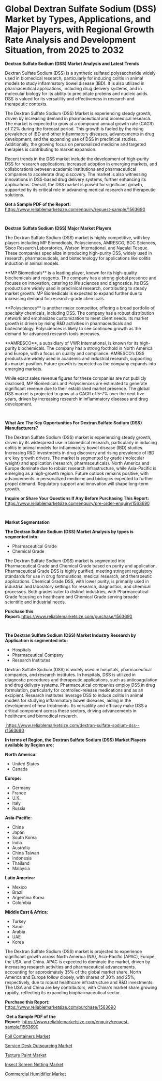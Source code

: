 <p><h1>Global Dextran Sulfate Sodium (DSS) Market by Types, Applications, and Major Players, with Regional Growth Rate Analysis and Development Situation, from 2025 to 2032</h1></p><p><strong>Dextran Sulfate Sodium (DSS) Market Analysis and Latest Trends</strong></p>
<p><p>Dextran Sulfate Sodium (DSS) is a synthetic sulfated polysaccharide widely used in biomedical research, particularly for inducing colitis in animal models to study inflammatory bowel disease (IBD). It is also utilized in pharmaceutical applications, including drug delivery systems, and in molecular biology for its ability to precipitate proteins and nucleic acids. DSS is valued for its versatility and effectiveness in research and therapeutic contexts.</p><p>The Dextran Sulfate Sodium (DSS) Market is experiencing steady growth, driven by increasing demand in pharmaceutical and biomedical research. The market is expected to grow at a compound annual growth rate (CAGR) of 7.2% during the forecast period. This growth is fueled by the rising prevalence of IBD and other inflammatory diseases, advancements in drug development, and the expanding use of DSS in preclinical studies. Additionally, the growing focus on personalized medicine and targeted therapies is contributing to market expansion.</p><p>Recent trends in the DSS market include the development of high-purity DSS for research applications, increased adoption in emerging markets, and collaborations between academic institutions and pharmaceutical companies to accelerate drug discovery. The market is also witnessing innovations in DSS-based drug delivery systems, further enhancing its applications. Overall, the DSS market is poised for significant growth, supported by its critical role in advancing medical research and therapeutic solutions.</p></p>
<p><strong>Get a Sample PDF of the Report:&nbsp;</strong> <a href="https://www.reliablemarketsize.com/enquiry/request-sample/1563690?utm_campaign=1991&utm_medium=2&utm_source=Github&utm_content=ia&utm_term=25012025&utm_id=dextran-sulfate-sodium-dss">https://www.reliablemarketsize.com/enquiry/request-sample/1563690</a></p>
<p>&nbsp;</p>
<p><strong>Dextran Sulfate Sodium (DSS) Major Market Players</strong></p>
<p><p>The Dextran Sulfate Sodium (DSS) market is highly competitive, with key players including MP Biomedicals, Polysciences, AMRESCO, BOC Sciences, Sisco Research Laboratories, Watson International, and Nacalai Tesque. These companies specialize in producing high-purity DSS, widely used in research, pharmaceuticals, and biotechnology for applications like colitis induction in animal models.</p><p>**MP Biomedicals** is a leading player, known for its high-quality biochemicals and reagents. The company has a strong global presence and focuses on innovation, catering to life sciences and diagnostics. Its DSS products are widely used in preclinical research, contributing to steady market growth. MP Biomedicals is expected to expand further due to increasing demand for research-grade chemicals.</p><p>**Polysciences** is another major competitor, offering a broad portfolio of specialty chemicals, including DSS. The company has a robust distribution network and emphasizes customization to meet client needs. Its market growth is driven by rising R&D activities in pharmaceuticals and biotechnology. Polysciences is likely to see continued growth as the demand for advanced research tools increases.</p><p>**AMRESCO**, a subsidiary of VWR International, is known for its high-purity biochemicals. The company has a strong foothold in North America and Europe, with a focus on quality and compliance. AMRESCO’s DSS products are widely used in academic and industrial research, supporting its market position. Future growth is expected as the company expands into emerging markets.</p><p>While exact sales revenue figures for these companies are not publicly disclosed, MP Biomedicals and Polysciences are estimated to generate significant revenue due to their established market presence. The global DSS market is projected to grow at a CAGR of 5-7% over the next five years, driven by increasing research in inflammatory diseases and drug development.</p></p>
<p>&nbsp;</p>
<p><strong>What Are The Key Opportunities For Dextran Sulfate Sodium (DSS) Manufacturers?</strong></p>
<p><p>The Dextran Sulfate Sodium (DSS) market is experiencing steady growth, driven by its widespread use in biomedical research, particularly in inducing colitis in animal models for inflammatory bowel disease (IBD) studies. Increasing R&D investments in drug discovery and rising prevalence of IBD are key growth drivers. The market is segmented by grade (molecular weight) and application (research, pharmaceuticals). North America and Europe dominate due to robust research infrastructure, while Asia-Pacific is emerging as a high-growth region. Future outlook remains positive, with advancements in personalized medicine and biologics expected to further propel demand. Regulatory support and innovation will shape long-term growth.</p></p>
<p><strong>Inquire or Share Your Questions If Any Before Purchasing This Report:</strong> <a href="https://www.reliablemarketsize.com/enquiry/pre-order-enquiry/1563690?utm_campaign=1991&utm_medium=2&utm_source=Github&utm_content=ia&utm_term=25012025&utm_id=dextran-sulfate-sodium-dss">https://www.reliablemarketsize.com/enquiry/pre-order-enquiry/1563690</a></p>
<p>&nbsp;</p>
<p><strong>Market Segmentation</strong></p>
<p><strong>The Dextran Sulfate Sodium (DSS) Market Analysis by types is segmented into:</strong></p>
<p><ul><li>Pharmaceutical Grade</li><li>Chemical Grade</li></ul></p>
<p><p>The Dextran Sulfate Sodium (DSS) market is segmented into Pharmaceutical Grade and Chemical Grade based on purity and application. Pharmaceutical Grade DSS is highly purified, meeting stringent regulatory standards for use in drug formulations, medical research, and therapeutic applications. Chemical Grade DSS, with lower purity, is primarily used in industrial and laboratory settings for research, diagnostics, and chemical processes. Both grades cater to distinct industries, with Pharmaceutical Grade focusing on healthcare and Chemical Grade serving broader scientific and industrial needs.</p></p>
<p><strong>Purchase this Report:&nbsp;</strong><a href="https://www.reliablemarketsize.com/purchase/1563690?utm_campaign=1991&utm_medium=2&utm_source=Github&utm_content=ia&utm_term=25012025&utm_id=dextran-sulfate-sodium-dss">https://www.reliablemarketsize.com/purchase/1563690</a></p>
<p>&nbsp;</p>
<p><strong>The Dextran Sulfate Sodium (DSS) Market Industry Research by Application is segmented into:</strong></p>
<p><ul><li>Hospitals</li><li>Pharmaceutical Company</li><li>Research Institutes</li></ul></p>
<p><p>Dextran Sulfate Sodium (DSS) is widely used in hospitals, pharmaceutical companies, and research institutes. In hospitals, DSS is utilized in diagnostic procedures and therapeutic applications, such as anticoagulation and drug delivery systems. Pharmaceutical companies employ DSS in drug formulation, particularly for controlled-release medications and as an excipient. Research institutes leverage DSS to induce colitis in animal models for studying inflammatory bowel diseases, aiding in the development of new treatments. Its versatility and efficacy make DSS a critical component across these sectors, driving advancements in healthcare and biomedical research.</p></p>
<p><a href="https://www.reliablemarketsize.com/dextran-sulfate-sodium-dss--r1563690?utm_campaign=1991&utm_medium=2&utm_source=Github&utm_content=ia&utm_term=25012025&utm_id=dextran-sulfate-sodium-dss">&nbsp;https://www.reliablemarketsize.com/dextran-sulfate-sodium-dss--r1563690</a></p>
<p><strong>In terms of Region, the Dextran Sulfate Sodium (DSS) Market Players available by Region are:</strong></p>
<p>
    <p> <strong> North America: </strong>
        <ul>
            <li>United States</li>
            <li>Canada</li>
        </ul>
        </p> 
    <p> <strong> Europe: </strong>
        <ul>
            <li>Germany</li>
            <li>France</li>
            <li>U.K.</li>
            <li>Italy</li>
            <li>Russia</li>
        </ul>
        </p> 
    <p> <strong> Asia-Pacific: </strong>
        <ul>
            <li>China</li>
            <li>Japan</li>
            <li>South Korea</li>
            <li>India</li>
            <li>Australia</li>
            <li>China Taiwan</li>
            <li>Indonesia</li>
            <li>Thailand</li>
            <li>Malaysia</li>
        </ul>
        </p> 
    <p> <strong> Latin America: </strong>
        <ul>
            <li>Mexico</li>
            <li>Brazil</li>
            <li>Argentina Korea</li>
            <li>Colombia</li>
        </ul>
        </p> 
    <p> <strong> Middle East & Africa: </strong>
        <ul>
            <li>Turkey</li>
            <li>Saudi</li>
            <li>Arabia</li>
            <li>UAE</li>
            <li>Korea</li>
        </ul>
    </p>
    </p>
<p><p>The Dextran Sulfate Sodium (DSS) market is projected to experience significant growth across North America (NA), Asia-Pacific (APAC), Europe, the USA, and China. APAC is expected to dominate the market, driven by increasing research activities and pharmaceutical advancements, accounting for approximately 35% of the global market share. North America and Europe follow closely, with shares of 30% and 25%, respectively, due to robust healthcare infrastructure and R&D investments. The USA and China are key contributors, with China's market share growing rapidly, reflecting its expanding biopharmaceutical sector.</p></p>
<p><strong>Purchase this Report: </strong><a href="https://www.reliablemarketsize.com/purchase/1563690?utm_campaign=1991&utm_medium=2&utm_source=Github&utm_content=ia&utm_term=25012025&utm_id=dextran-sulfate-sodium-dss">https://www.reliablemarketsize.com/purchase/1563690</a></p>
<p>&nbsp;<strong>Get a Sample PDF of the Report:&nbsp;&nbsp;</strong><a href="https://www.reliablemarketsize.com/enquiry/request-sample/1563690?utm_campaign=1991&utm_medium=2&utm_source=Github&utm_content=ia&utm_term=25012025&utm_id=dextran-sulfate-sodium-dss">https://www.reliablemarketsize.com/enquiry/request-sample/1563690</a></p>
<p><strong></strong></p>
<p><p><a href="https://www.linkedin.com/pulse/market-drivers-projections-foil-containers-2025-2032-3j6af?utm_campaign=1991&utm_medium=2&utm_source=Github&utm_content=ia&utm_term=25012025&utm_id=dextran-sulfate-sodium-dss">Foil Containers Market</a></p><p><a href="https://www.linkedin.com/pulse/service-desk-outsourcing-market-tracking-sales-employment-mgylc?utm_campaign=1991&utm_medium=2&utm_source=Github&utm_content=ia&utm_term=25012025&utm_id=dextran-sulfate-sodium-dss">Service Desk Outsourcing Market</a></p><p><a href="https://github.com/YashRP12/Market-Research-Report-List-7/blob/main/texture-paint-market.md?utm_campaign=1991&utm_medium=2&utm_source=Github&utm_content=ia&utm_term=25012025&utm_id=dextran-sulfate-sodium-dss">Texture Paint Market</a></p><p><a href="https://github.com/abedlagagica4/Market-Research-Report-List-1/blob/main/insect-screen-netting-market.md?utm_campaign=1991&utm_medium=2&utm_source=Github&utm_content=ia&utm_term=25012025&utm_id=dextran-sulfate-sodium-dss">Insect Screen Netting Market</a></p><p><a href="https://www.linkedin.com/pulse/mapping-commercial-humidifier-market-trends-challenges-breakthroughs-xe8fe?utm_campaign=1991&utm_medium=2&utm_source=Github&utm_content=ia&utm_term=25012025&utm_id=dextran-sulfate-sodium-dss">Commercial Humidifier Market</a></p></p>
